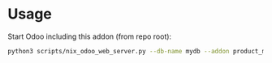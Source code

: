 # Usage

Start Odoo including this addon (from repo root):

```bash
python3 scripts/nix_odoo_web_server.py --db-name mydb --addon product_main_seller
```
